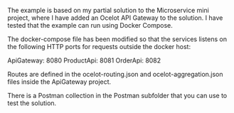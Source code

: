 The example is based on my partial solution to the Microservice mini project, where I have added an Ocelot API Gateway to the solution. I have tested that the example can run using Docker Compose.

The docker-compose file has been modified so that the services listens on the following HTTP ports for requests outside the docker host:

ApiGateway: 8080
ProductApi: 8081
OrderApi: 8082

Routes are defined in the ocelot-routing.json and ocelot-aggregation.json files inside the ApiGateway project.

There is a Postman collection in the Postman subfolder that you can use to test the solution.